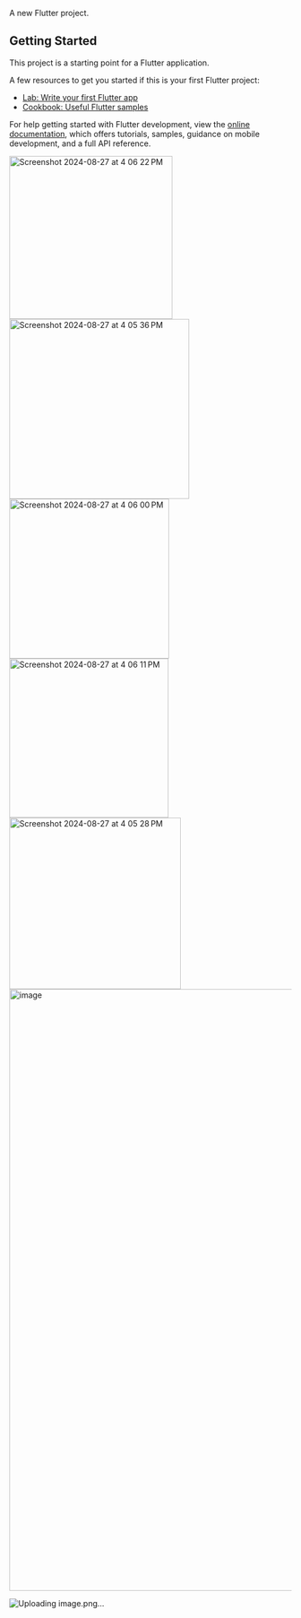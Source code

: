 
A new Flutter project.

## Getting Started

This project is a starting point for a Flutter application.

A few resources to get you started if this is your first Flutter project:

- [Lab: Write your first Flutter app](https://docs.flutter.dev/get-started/codelab)
- [Cookbook: Useful Flutter samples](https://docs.flutter.dev/cookbook)


For help getting started with Flutter development, view the
[online documentation](https://docs.flutter.dev/), which offers tutorials,
samples, guidance on mobile development, and a full API reference.

<img width="291" alt="Screenshot 2024-08-27 at 4 06 22 PM" src="https://github.com/user-attachments/assets/6edd7be6-cb28-42ae-a38b-a89d4797efb0">
<img width="321" alt="Screenshot 2024-08-27 at 4 05 36 PM" src="https://github.com/user-attachments/assets/44af8eb2-c6d5-41ab-9f3a-162f2d2d9f21">
<img width="285" alt="Screenshot 2024-08-27 at 4 06 00 PM" src="https://github.com/user-attachments/assets/9a4b3f92-7a65-4837-a2cf-bf03942d7dd9">
<img width="284" alt="Screenshot 2024-08-27 at 4 06 11 PM" src="https://github.com/user-attachments/assets/9bb139d5-abf4-4112-890c-7d078f77f20a">
<img width="306" alt="Screenshot 2024-08-27 at 4 05 28 PM" src="https://github.com/user-attachments/assets/950525d6-65dc-43d8-86e8-23ed604ee81c">




<img width="1074" alt="image" src="https://github.com/user-attachments/assets/48922a95-cb9c-43b8-b7ac-010327d7616f">

![Uploading image.png…]()


